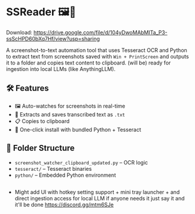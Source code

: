 # SSReader 🖼️📄
Download: https://drive.google.com/file/d/104yDwoMAbMITa_P3-ssScHPD60bXq7Hf/view?usp=sharing

A screenshot-to-text automation tool that uses Tesseract OCR and Python to extract text from screenshots saved with `Win + PrintScreen` and outputs it to a folder and copies text content to clipboard. (will be) ready for ingestion into local LLMs (like AnythingLLM).

## 🛠 Features

- 🖼️ Auto-watches for screenshots in real-time
- 📄 Extracts and saves transcribed text as `.txt`
- 📋 Copies to clipboard
- 🧃 One-click install with bundled Python + Tesseract

## 📂 Folder Structure

- `screenshot_watcher_clipboard_updated.py` – OCR logic
- `tesseract/` – Tesseract binaries
- `python/` – Embedded Python environment

##
- Might add UI with hotkey setting support + mini tray launcher + and direct ingestion access for local LLM 
if anyone needs it just say it and it'll be done https://discord.gg/mtm6SJe 
